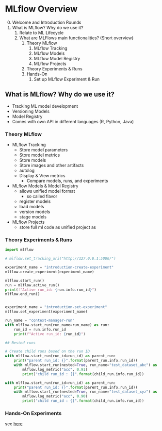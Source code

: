# MLflow Overview


0. Welcome and Introduction Rounds
1. What is MLflow? Why do we use it?
   1. Relate to ML Lifecycle
   2. What are MLFlows main functionalities? (Short overview)
      1. Theory MLflow
         1. MLflow Tracking
         2. MLflow Models
         3. MLflow Model Registry
         4. MLflow Projects
      2. Theory Experiments & Runs
      3. Hands-On
         1. Set up MLflow Experiment & Run


## What is MLflow? Why do we use it?

* Tracking ML model development
* Versioning Models
* Model Registry
* Comes with own API in different languages (R, Python, Java)

### Theory MLflow

* MLflow Tracking
  * Store model parameters
  * Store model metrics
  * Store models
  * Store images and other artifacts
  * autolog
  * Display & View metrics
    * Compare models, runs, and experiments
* MLflow Models & Model Registry
  * allows unified model format
    * so called flavor
  * register models
  * load models
  * version models
  * stage models
* MLflow Projects
  * store full ml code as unified project as 
### Theory Experiments & Runs

```python
import mlflow

# mlflow.set_tracking_uri("http://127.0.0.1:5000/")

experiment_name = "introduction-create-experiment"
mlflow.create_experiment(experiment_name)

mlflow.start_run()
run = mlflow.active_run()
print(f"Active run_id: {run.info.run_id}")
mlflow.end_run()


experiment_name = "introduction-set-experiment"
mlflow.set_experiment(experiment_name)

run_name = "context-manager-run"
with mlflow.start_run(run_name=run_name) as run:
    run_id = run.info.run_id
    print(f"Active run_id: {run_id}")

## Nested runs

# Create child runs based on the run ID
with mlflow.start_run(run_id=run_id) as parent_run:
    print("parent run_id: {}".format(parent_run.info.run_id))
    with mlflow.start_run(nested=True, run_name="test_dataset_abc") as child_run:
        mlflow.log_metric("acc", 0.91)
        print("child run_id : {}".format(child_run.info.run_id))

with mlflow.start_run(run_id=run_id) as parent_run:
    print("parent run_id: {}".format(parent_run.info.run_id))
    with mlflow.start_run(nested=True, run_name="test_dataset_xyz") as child_run:
        mlflow.log_metric("acc", 0.90)
        print("child run_id : {}".format(child_run.info.run_id))
```

### Hands-On Experiments

see [here](01-MLflow-Overview/01-overview.py)
